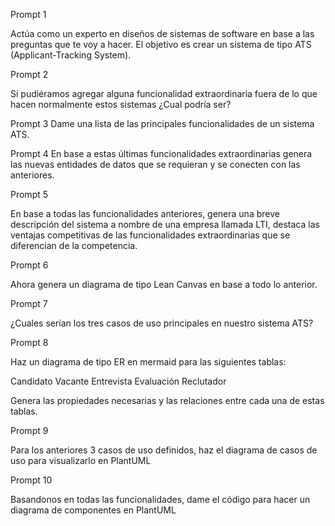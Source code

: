 Prompt 1

Actúa como un experto en diseños de sistemas de software en base a las preguntas que te voy a hacer. El objetivo es crear un sistema de tipo ATS (Applicant-Tracking System).

Prompt 2

Si pudiéramos agregar alguna funcionalidad extraordinaria fuera de lo que hacen normalmente estos sistemas ¿Cual podría ser?

Prompt 3
Dame una lista de las principales funcionalidades de un sistema ATS.

Prompt 4
En base a estas últimas funcionalidades extraordinarias genera las nuevas entidades de datos que se requieran y se conecten con las anteriores.

Prompt 5

En base a todas las funcionalidades anteriores, genera una breve descripción del sistema a nombre de una empresa llamada LTI, destaca las ventajas competitivas de las funcionalidades extraordinarias que se diferencian de la competencia.

Prompt 6

Ahora genera un diagrama de tipo Lean Canvas en base a todo lo anterior.

Prompt 7

¿Cuales serían los tres casos de uso principales en nuestro sistema ATS?

Prompt 8

Haz un diagrama de tipo ER en mermaid para las siguientes tablas:

Candidato
Vacante
Entrevista
Evaluación
Reclutador

Genera las propiedades necesarias y las relaciones entre cada una de estas tablas.

Prompt 9

Para los anteriores 3 casos de uso definidos, haz el diagrama de casos de uso para visualizarlo en PlantUML

Prompt 10

Basandonos en todas las funcionalidades, dame el código para hacer un diagrama de componentes en PlantUML
